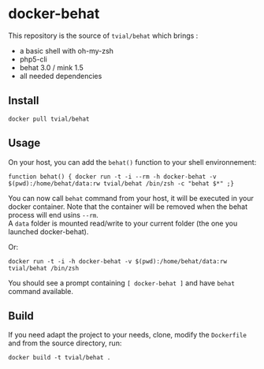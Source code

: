 docker-behat
============

This repository is the source of `tvial/behat` which brings :  
- a basic shell with oh-my-zsh  
- php5-cli  
- behat 3.0 / mink 1.5  
- all needed dependencies  

## Install

    docker pull tvial/behat

## Usage

On your host, you can add the `behat()` function to your shell environnement:  

    function behat() { docker run -t -i --rm -h docker-behat -v $(pwd):/home/behat/data:rw tvial/behat /bin/zsh -c "behat $*" ;}

You can now call `behat` command from your host, it will be executed in your docker container.
Note that the container will be removed when the behat process will end usins `--rm`.  
A `data` folder is mounted read/write to your current folder (the one you launched docker-behat).  

Or:

    docker run -t -i -h docker-behat -v $(pwd):/home/behat/data:rw tvial/behat /bin/zsh  

You should see a prompt containing `[ docker-behat ]` and have `behat` command available.  

## Build

If you need adapt the project to your needs, clone, modify the `Dockerfile` and from the source directory, run:

    docker build -t tvial/behat .

